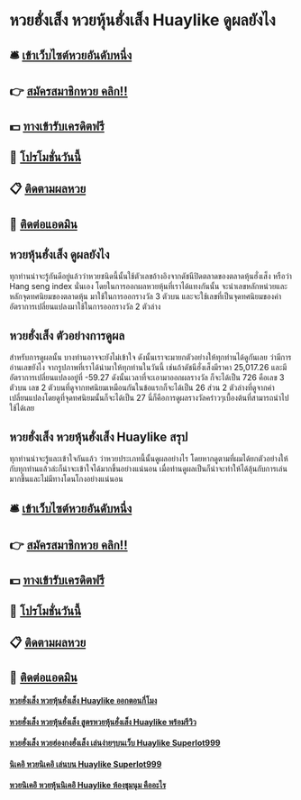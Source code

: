 # หวยฮั่งเส็ง หวยหุ้นฮั่งเส็ง Huaylike ดูผลยังไง

## 🛎 [เข้าเว็บไซต์หวยอันดับหนึ่ง](https://bit.ly/3xwsVCu)
## 👉 [สมัครสมาชิกหวย คลิก!!](https://bit.ly/3xwsVCu)
## 💵 [ทางเข้ารับเครดิตฟรี](https://bit.ly/3RRJtNr)
## 👑 [โปรโมชั่นวันนี้](https://bit.ly/3RRJtNr)
## 📋 [ติดตามผลหวย](https://bit.ly/3RRJtNr)
## 📱 [ติดต่อแอดมิน](https://bit.ly/3RRJtNr)

## หวยหุ้นฮั่งเส็ง ดูผลยังไง
ทุกท่านน่าจะรู้กันดีอยู่แล้วว่าหวยชนิดนี้นั้นใช้ตัวเลขอ้างอิงจากดัชนีปิดตลาดของตลาดหุ้นฮั่งเส็ง หรือว่า Hang seng index นั่นเอง โดยในการออกผลหวยหุ้นที่เราได้แทงกันนั้น จะนำเลขหลักหน่วยและหลักจุดทศนิยมของตลาดหุ้น มาใช้ในการออกรางวัล 3 ตัวบน และจะใช้เลขที่เป็นจุดทศนิยมของค่าอัตราการเปลี่ยนแปลงมาใช้ในการออกรางวัล 2 ตัวล่าง

## หวยฮั่งเส็ง ตัวอย่างการดูผล
สำหรับการดูผลนั้น บางท่านอาจจะยังไม่เข้าใจ ดังนั้นเราจะมายกตัวอย่างให้ทุกท่านได้ดูกันเลย ว่ามีการอ่านเลขยังไง จากรูปภาพที่เราได้นำมาให้ทุกท่านในวันนี้ เช่นถ้าดัชนีฮั่งเส็งมีราคา 25,017.26 และมีอัตราการเปลี่ยนแปลงอยู่ที่ -59.27 ดังนั้นเวลาที่จะเอามาออกผลรางวัล ก็จะได้เป็น 726 คือเลข 3 ตัวบน เลข 2 ตัวบนที่ดูจากทศนิยมเหมือนกันในข้อแรกก็จะได้เป็น 26  ส่วน 2 ตัวล่างที่ดูจากค่าเปลี่ยนแปลงโดยดูที่จุดทศนิยมนั้นก็จะได้เป็น 27 นี่ก็คือการดูผลรางวัลคร่าวๆเบื้องต้นที่สามารถนำไปใช้ได้เลย

## หวยฮั่งเส็ง หวยหุ้นฮั่งเส็ง Huaylike สรุป
ทุกท่านน่าจะรู้และเข้าใจกันแล้ว ว่าหวยประเภทนี้นั้นดูผลอย่างไร โดยหากดูตามที่ผมได้ยกตัวอย่างให้กับทุกท่านแล้วล่ะก็น่าจะเข้าใจได้มากขึ้นอย่างแน่นอน เมื่อท่านดูผลเป็นก็น่าจะทำให้ได้ลุ้นกับการเล่นมากขึ้นและไม่มีทางโดนโกงอย่างแน่นอน

## 🛎 [เข้าเว็บไซต์หวยอันดับหนึ่ง](https://bit.ly/3xwsVCu)
## 👉 [สมัครสมาชิกหวย คลิก!!](https://bit.ly/3xwsVCu)
## 💵 [ทางเข้ารับเครดิตฟรี](https://bit.ly/3RRJtNr)
## 👑 [โปรโมชั่นวันนี้](https://bit.ly/3RRJtNr)
## 📋 [ติดตามผลหวย](https://bit.ly/3RRJtNr)
## 📱 [ติดต่อแอดมิน](https://bit.ly/3RRJtNr)

#### [หวยฮั่งเส็ง หวยหุ้นฮั่งเส็ง Huaylike ออกตอนกี่โมง](https://atom.io/themes/หวยฮั่งเส็ง%20หวยหุ้นฮั่งเส็ง%20Huaylike%20ออกตอนกี่โมง)
#### [หวยฮั่งเส็ง หวยหุ้นฮั่งเส็ง สูตรหวยหุ้นฮั่งเส็ง Huaylike พร้อมรีวิว](https://atom.io/themes/หวยฮั่งเส็ง%20หวยหุ้นฮั่งเส็ง%20สูตรหวยหุ้นฮั่งเส็ง%20Huaylike%20พร้อมรีวิว)
#### [หวยฮั่งเส็ง หวยฮ่องกงฮั่งเส็ง เล่นง่ายๆบนเว็บ Huaylike Superlot999](https://atom.io/themes/หวยฮั่งเส็ง%20หวยฮ่องกงฮั่งเส็ง%20เล่นง่ายๆบนเว็บ%20Huaylike%20Superlot999)
#### [นิเคอิ หวยนิเคอิ เล่นบน Huaylike Superlot999](https://atom.io/themes/นิเคอิ%20หวยนิเคอิ%20เล่นบน%20Huaylike%20Superlot999)
#### [หวยนิเคอิ หวยหุ้นนิเคอิ Huaylike ห้องชุมนุม คืออะไร](https://atom.io/themes/หวยนิเคอิ%20หวยหุ้นนิเคอิ%20Huaylike%20ห้องชุมนุม%20คืออะไร)